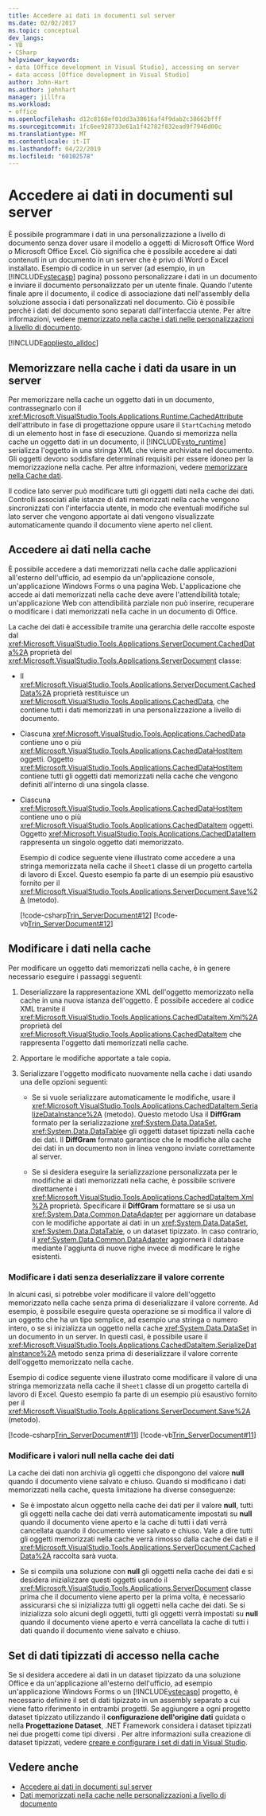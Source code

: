 ```yaml
---
title: Accedere ai dati in documenti sul server
ms.date: 02/02/2017
ms.topic: conceptual
dev_langs:
- VB
- CSharp
helpviewer_keywords:
- data [Office development in Visual Studio], accessing on server
- data access [Office development in Visual Studio]
author: John-Hart
ms.author: johnhart
manager: jillfra
ms.workload:
- office
ms.openlocfilehash: d12c8168ef01dd3a38616af4f9dab2c38662bfff
ms.sourcegitcommit: 1fc6ee928733e61a1f42782f832ead9f7946d00c
ms.translationtype: MT
ms.contentlocale: it-IT
ms.lasthandoff: 04/22/2019
ms.locfileid: "60102578"
---
```

# <a name="access-data-in-documents-on-the-server"></a>Accedere ai dati in documenti sul server
  È possibile programmare i dati in una personalizzazione a livello di documento senza dover usare il modello a oggetti di Microsoft Office Word o Microsoft Office Excel. Ciò significa che è possibile accedere ai dati contenuti in un documento in un server che è privo di Word o Excel installato. Esempio di codice in un server (ad esempio, in un [!INCLUDE[vstecasp](../sharepoint/includes/vstecasp-md.md)] pagina) possono personalizzare i dati in un documento e inviare il documento personalizzato per un utente finale. Quando l'utente finale apre il documento, il codice di associazione dati nell'assembly della soluzione associa i dati personalizzati nel documento. Ciò è possibile perché i dati del documento sono separati dall'interfaccia utente. Per altre informazioni, vedere [memorizzato nella cache i dati nelle personalizzazioni a livello di documento](../vsto/cached-data-in-document-level-customizations.md).

 [!INCLUDE[appliesto_alldoc](../vsto/includes/appliesto-alldoc-md.md)]

## <a name="cache-data-for-use-on-a-server"></a>Memorizzare nella cache i dati da usare in un server
 Per memorizzare nella cache un oggetto dati in un documento, contrassegnarlo con il <xref:Microsoft.VisualStudio.Tools.Applications.Runtime.CachedAttribute> dell'attributo in fase di progettazione oppure usare il `StartCaching` metodo di un elemento host in fase di esecuzione. Quando si memorizza nella cache un oggetto dati in un documento, il [!INCLUDE[vsto_runtime](../vsto/includes/vsto-runtime-md.md)] serializza l'oggetto in una stringa XML che viene archiviata nel documento. Gli oggetti devono soddisfare determinati requisiti per essere idoneo per la memorizzazione nella cache. Per altre informazioni, vedere [memorizzare nella Cache dati](../vsto/caching-data.md).

 Il codice lato server può modificare tutti gli oggetti dati nella cache dei dati. Controlli associati alle istanze di dati memorizzati nella cache vengono sincronizzati con l'interfaccia utente, in modo che eventuali modifiche sul lato server che vengono apportate ai dati vengono visualizzate automaticamente quando il documento viene aperto nel client.

## <a name="access-data-in-the-cache"></a>Accedere ai dati nella cache
 È possibile accedere a dati memorizzati nella cache dalle applicazioni all'esterno dell'ufficio, ad esempio da un'applicazione console, un'applicazione Windows Forms o una pagina Web. L'applicazione che accede ai dati memorizzati nella cache deve avere l'attendibilità totale; un'applicazione Web con attendibilità parziale non può inserire, recuperare o modificare i dati memorizzati nella cache in un documento di Office.

 La cache dei dati è accessibile tramite una gerarchia delle raccolte esposte dal <xref:Microsoft.VisualStudio.Tools.Applications.ServerDocument.CachedData%2A> proprietà del <xref:Microsoft.VisualStudio.Tools.Applications.ServerDocument> classe:

- Il <xref:Microsoft.VisualStudio.Tools.Applications.ServerDocument.CachedData%2A> proprietà restituisce un <xref:Microsoft.VisualStudio.Tools.Applications.CachedData>, che contiene tutti i dati memorizzati in una personalizzazione a livello di documento.

- Ciascuna <xref:Microsoft.VisualStudio.Tools.Applications.CachedData> contiene uno o più <xref:Microsoft.VisualStudio.Tools.Applications.CachedDataHostItem> oggetti. Oggetto <xref:Microsoft.VisualStudio.Tools.Applications.CachedDataHostItem> contiene tutti gli oggetti dati memorizzati nella cache che vengono definiti all'interno di una singola classe.

- Ciascuna <xref:Microsoft.VisualStudio.Tools.Applications.CachedDataHostItem> contiene uno o più <xref:Microsoft.VisualStudio.Tools.Applications.CachedDataItem> oggetti. Oggetto <xref:Microsoft.VisualStudio.Tools.Applications.CachedDataItem> rappresenta un singolo oggetto dati memorizzato.

  Esempio di codice seguente viene illustrato come accedere a una stringa memorizzata nella cache il `Sheet1` classe di un progetto cartella di lavoro di Excel. Questo esempio fa parte di un esempio più esaustivo fornito per il <xref:Microsoft.VisualStudio.Tools.Applications.ServerDocument.Save%2A> (metodo).

  [!code-csharp[Trin_ServerDocument#12](../vsto/codesnippet/CSharp/Trin_ServerDocument/Form1.cs#12)]
  [!code-vb[Trin_ServerDocument#12](../vsto/codesnippet/VisualBasic/Trin_ServerDocument/Form1.vb#12)]

## <a name="modify-data-in-the-cache"></a>Modificare i dati nella cache
 Per modificare un oggetto dati memorizzati nella cache, è in genere necessario eseguire i passaggi seguenti:

1. Deserializzare la rappresentazione XML dell'oggetto memorizzato nella cache in una nuova istanza dell'oggetto. È possibile accedere al codice XML tramite il <xref:Microsoft.VisualStudio.Tools.Applications.CachedDataItem.Xml%2A> proprietà del <xref:Microsoft.VisualStudio.Tools.Applications.CachedDataItem> che rappresenta l'oggetto dati memorizzati nella cache.

2. Apportare le modifiche apportate a tale copia.

3. Serializzare l'oggetto modificato nuovamente nella cache i dati usando una delle opzioni seguenti:

    - Se si vuole serializzare automaticamente le modifiche, usare il <xref:Microsoft.VisualStudio.Tools.Applications.CachedDataItem.SerializeDataInstance%2A> (metodo). Questo metodo Usa il **DiffGram** formato per la serializzazione <xref:System.Data.DataSet>, <xref:System.Data.DataTable>e gli oggetti dataset tipizzati nella cache dei dati. Il **DiffGram** formato garantisce che le modifiche alla cache dei dati in un documento non in linea vengono inviate correttamente al server.

    - Se si desidera eseguire la serializzazione personalizzata per le modifiche ai dati memorizzati nella cache, è possibile scrivere direttamente i <xref:Microsoft.VisualStudio.Tools.Applications.CachedDataItem.Xml%2A> proprietà. Specificare il **DiffGram** formattare se si usa un <xref:System.Data.Common.DataAdapter> per aggiornare un database con le modifiche apportate ai dati in un <xref:System.Data.DataSet>, <xref:System.Data.DataTable>, o un dataset tipizzato. In caso contrario, il <xref:System.Data.Common.DataAdapter> aggiornerà il database mediante l'aggiunta di nuove righe invece di modificare le righe esistenti.

### <a name="modify-data-without-deserializing-the-current-value"></a>Modificare i dati senza deserializzare il valore corrente
 In alcuni casi, si potrebbe voler modificare il valore dell'oggetto memorizzato nella cache senza prima di deserializzare il valore corrente. Ad esempio, è possibile eseguire questa operazione se si modifica il valore di un oggetto che ha un tipo semplice, ad esempio una stringa o numero intero, o se si inizializza un oggetto nella cache <xref:System.Data.DataSet> in un documento in un server. In questi casi, è possibile usare il <xref:Microsoft.VisualStudio.Tools.Applications.CachedDataItem.SerializeDataInstance%2A> metodo senza prima di deserializzare il valore corrente dell'oggetto memorizzato nella cache.

 Esempio di codice seguente viene illustrato come modificare il valore di una stringa memorizzata nella cache il `Sheet1` classe di un progetto cartella di lavoro di Excel. Questo esempio fa parte di un esempio più esaustivo fornito per il <xref:Microsoft.VisualStudio.Tools.Applications.ServerDocument.Save%2A> (metodo).

 [!code-csharp[Trin_ServerDocument#11](../vsto/codesnippet/CSharp/Trin_ServerDocument/Form1.cs#11)]
 [!code-vb[Trin_ServerDocument#11](../vsto/codesnippet/VisualBasic/Trin_ServerDocument/Form1.vb#11)]

### <a name="modify-null-values-in-the-data-cache"></a>Modificare i valori null nella cache dei dati
 La cache dei dati non archivia gli oggetti che dispongono del valore **null** quando il documento viene salvato e chiuso. Quando si modificano i dati memorizzati nella cache, questa limitazione ha diverse conseguenze:

- Se è impostato alcun oggetto nella cache dei dati per il valore **null**, tutti gli oggetti nella cache dei dati verrà automaticamente impostati su **null** quando il documento viene aperto e la cache di tutti i dati verrà cancellata quando il documento viene salvato e chiuso. Vale a dire tutti gli oggetti memorizzati nella cache verrà rimosso dalla cache dei dati e il <xref:Microsoft.VisualStudio.Tools.Applications.ServerDocument.CachedData%2A> raccolta sarà vuota.

- Se si compila una soluzione con **null** gli oggetti nella cache dei dati e si desidera inizializzare questi oggetti usando il <xref:Microsoft.VisualStudio.Tools.Applications.ServerDocument> classe prima che il documento viene aperto per la prima volta, è necessario assicurarsi che si inizializza tutti gli oggetti nella cache dei dati. Se si inizializza solo alcuni degli oggetti, tutti gli oggetti verrà impostati su **null** quando il documento viene aperto e verrà cancellata la cache di tutti i dati quando il documento viene salvato e chiuso.

## <a name="access-typed-datasets-in-the-cache"></a>Set di dati tipizzati di accesso nella cache
 Se si desidera accedere ai dati in un dataset tipizzato da una soluzione Office e da un'applicazione all'esterno dell'ufficio, ad esempio un'applicazione Windows Forms o un [!INCLUDE[vstecasp](../sharepoint/includes/vstecasp-md.md)] progetto, è necessario definire il set di dati tipizzato in un assembly separato a cui viene fatto riferimento in entrambi progetti. Se aggiungere a ogni progetto dataset tipizzato utilizzando il **configurazione dell'origine dati** guidata o nella **Progettazione Dataset**, .NET Framework considera i dataset tipizzati nei due progetti come tipi diversi . Per altre informazioni sulla creazione di dataset tipizzati, vedere [creare e configurare i set di dati in Visual Studio](../data-tools/create-and-configure-datasets-in-visual-studio.md).

## <a name="see-also"></a>Vedere anche

- [Accedere ai dati in documenti sul server](../vsto/accessing-data-in-documents-on-the-server.md)
- [Dati memorizzati nella cache nelle personalizzazioni a livello di documento](../vsto/cached-data-in-document-level-customizations.md)